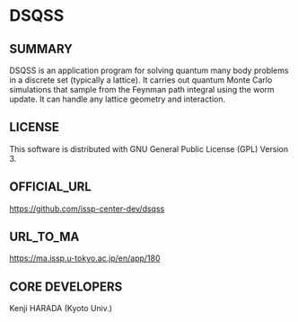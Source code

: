 # DSQSS 

## SUMMARY 

 DSQSS is an application program for solving quantum many body problems in a discrete set (typically a lattice). It carries out quantum Monte Carlo simulations that sample from the Feynman path integral using the worm update. It can handle any lattice geometry and interaction.
## LICENSE 

 This software is distributed with GNU General Public License (GPL) Version 3.
## OFFICIAL_URL 

 https://github.com/issp-center-dev/dsqss
## URL_TO_MA 

 https://ma.issp.u-tokyo.ac.jp/en/app/180
## CORE DEVELOPERS 

 Kenji HARADA (Kyoto Univ.)
